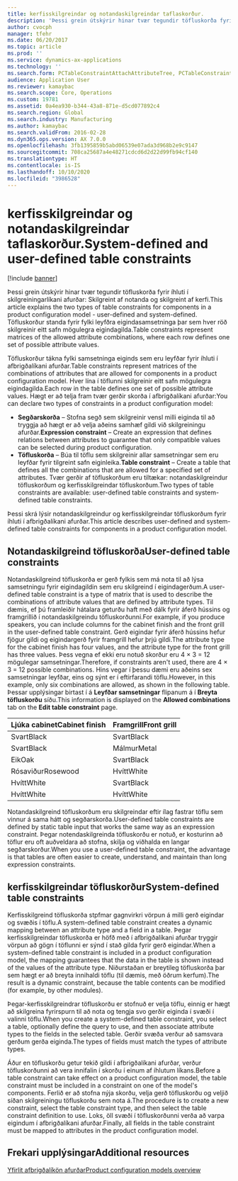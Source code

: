 ```yaml
---
title: kerfisskilgreindar og notandaskilgreindar taflaskorður.
description: 'Þessi grein útskýrir hinar tvær tegundir töfluskorða fyrir íhluti í skilgreiningarlíkani afurðar: Skilgreint af notanda og skilgreint af kerfi. Töfluskorður standa fyrir fylki leyfðra eigindasamsetninga þar sem hver röð skilgreinir eitt safn mögulegra eigindagilda.'
author: cvocph
manager: tfehr
ms.date: 06/20/2017
ms.topic: article
ms.prod: ''
ms.service: dynamics-ax-applications
ms.technology: ''
ms.search.form: PCTableConstraintAttachAttributeTree, PCTableConstraintColumnSystem, PCTableConstraintContentUserDef, PCTableConstraintDefinition, PCTableConstraintWizard
audience: Application User
ms.reviewer: kamaybac
ms.search.scope: Core, Operations
ms.custom: 19781
ms.assetid: 0a4ea930-b344-43a8-871e-d5cd077892c4
ms.search.region: Global
ms.search.industry: Manufacturing
ms.author: kamaybac
ms.search.validFrom: 2016-02-28
ms.dyn365.ops.version: AX 7.0.0
ms.openlocfilehash: 3fb1395859b5abd06539e07ada3d968b2e9c9147
ms.sourcegitcommit: 708ca25687a4e48271cdcd6d2d22d99fb94cf140
ms.translationtype: HT
ms.contentlocale: is-IS
ms.lasthandoff: 10/10/2020
ms.locfileid: "3986528"
---
```

# <a name="system-defined-and-user-defined-table-constraints"></a><span data-ttu-id="d50c6-104">kerfisskilgreindar og notandaskilgreindar taflaskorður.</span><span class="sxs-lookup"><span data-stu-id="d50c6-104">System-defined and user-defined table constraints</span></span>

[!include [banner](../includes/banner.md)]

<span data-ttu-id="d50c6-105">Þessi grein útskýrir hinar tvær tegundir töfluskorða fyrir íhluti í skilgreiningarlíkani afurðar: Skilgreint af notanda og skilgreint af kerfi.</span><span class="sxs-lookup"><span data-stu-id="d50c6-105">This article explains the two types of table constraints for components in a product configuration model -  user-defined and system-defined.</span></span> <span data-ttu-id="d50c6-106">Töfluskorður standa fyrir fylki leyfðra eigindasamsetninga þar sem hver röð skilgreinir eitt safn mögulegra eigindagilda.</span><span class="sxs-lookup"><span data-stu-id="d50c6-106">Table constraints represent matrices of the allowed attribute combinations, where each row defines one set of possible attribute values.</span></span>

<span data-ttu-id="d50c6-107">Töfluskorður tákna fylki samsetninga eiginds sem  eru leyfðar fyrir íhluti í afbrigðalíkani afurðar.</span><span class="sxs-lookup"><span data-stu-id="d50c6-107">Table constraints represent matrices of the combinations of attributes that are allowed for components in a product configuration model.</span></span> <span data-ttu-id="d50c6-108">Hver lína í töflunni skilgreinir eitt safn mögulegra eigindagilda.</span><span class="sxs-lookup"><span data-stu-id="d50c6-108">Each row in the table defines one set of possible attribute values.</span></span> <span data-ttu-id="d50c6-109">Hægt er að telja fram tvær gerðir skorða í afbrigðalíkani afurðar:</span><span class="sxs-lookup"><span data-stu-id="d50c6-109">You can declare two types of constraints in a product configuration model:</span></span>

-   <span data-ttu-id="d50c6-110">**Segðarskorða** – Stofna segð sem skilgreinir vensl milli eiginda til að tryggja að hægt er að velja aðeins samhæf gildi við skilgreiningu afurðar.</span><span class="sxs-lookup"><span data-stu-id="d50c6-110">**Expression constraint** – Create an expression that defines relations between attributes to guarantee that only compatible values can be selected during product configuration.</span></span>
-   <span data-ttu-id="d50c6-111">**Töfluskorða** – Búa til töflu sem skilgreinir allar samsetningar sem eru leyfðar fyrir tilgreint safn eiginleika.</span><span class="sxs-lookup"><span data-stu-id="d50c6-111">**Table constraint** – Create a table that defines all the combinations that are allowed for a specified set of attributes.</span></span> <span data-ttu-id="d50c6-112">Tvær gerðir af töfluskorðum eru tiltækar: notandaskilgreindur töfluskorðum og kerfisskilgreindar töfluskorðum.</span><span class="sxs-lookup"><span data-stu-id="d50c6-112">Two types of table constraints are available: user-defined table constraints and system-defined table constraints.</span></span>

<span data-ttu-id="d50c6-113">Þessi skrá lýsir notandaskilgreindur og kerfisskilgreindar töfluskorðum fyrir íhluti í afbrigðalíkani afurðar.</span><span class="sxs-lookup"><span data-stu-id="d50c6-113">This article describes user-defined and system-defined table constraints for components in a product configuration model.</span></span>

## <a name="user-defined-table-constraints"></a><span data-ttu-id="d50c6-114">Notandaskilgreind töfluskorða</span><span class="sxs-lookup"><span data-stu-id="d50c6-114">User-defined table constraints</span></span>
<span data-ttu-id="d50c6-115">Notandaskilgreind töfluskorða er gerð fylkis sem má nota til að lýsa samsetningu fyrir eigindagildin sem eru skilgreind í eigindagerðum.</span><span class="sxs-lookup"><span data-stu-id="d50c6-115">A user-defined table constraint is a type of matrix that is used to describe the combinations of attribute values that are defined by attribute types.</span></span> <span data-ttu-id="d50c6-116">Til dæmis, ef þú framleiðir hátalara geturðu haft með dálk fyrir áferð hússins og framgrillið í notandaskilgreindu töfluskorðunni.</span><span class="sxs-lookup"><span data-stu-id="d50c6-116">For example, if you produce speakers, you can include columns for the cabinet finish and the front grill in the user-defined table constraint.</span></span> <span data-ttu-id="d50c6-117">Gerð eigindar fyrir áferð hússins hefur fjögur gildi og eigindargerð fyrir framgrill hefur þrjú gildi.</span><span class="sxs-lookup"><span data-stu-id="d50c6-117">The attribute type for the cabinet finish has four values, and the attribute type for the front grill has three values.</span></span> <span data-ttu-id="d50c6-118">Þess vegna ef ekki eru notuð skorður eru 4 × 3 = 12 mögulegar samsetningar.</span><span class="sxs-lookup"><span data-stu-id="d50c6-118">Therefore, if constraints aren't used, there are 4 × 3 = 12 possible combinations.</span></span> <span data-ttu-id="d50c6-119">Hins vegar í þessu dæmi eru aðeins sex samsetningar leyfðar, eins og sýnt er í eftirfarandi töflu.</span><span class="sxs-lookup"><span data-stu-id="d50c6-119">However, in this example, only six combinations are allowed, as shown in the following table.</span></span> <span data-ttu-id="d50c6-120">Þessar upplýsingar birtast í á **Leyfðar samsetningar** flipanum á í **Breyta töfluskorðu** síðu.</span><span class="sxs-lookup"><span data-stu-id="d50c6-120">This information is displayed on the **Allowed combinations** tab on the **Edit table constraint** page.</span></span>

| <span data-ttu-id="d50c6-121">Ljúka cabinet</span><span class="sxs-lookup"><span data-stu-id="d50c6-121">Cabinet finish</span></span> | <span data-ttu-id="d50c6-122">Framgrill</span><span class="sxs-lookup"><span data-stu-id="d50c6-122">Front grill</span></span> |
|----------------|-------------|
| <span data-ttu-id="d50c6-123">Svart</span><span class="sxs-lookup"><span data-stu-id="d50c6-123">Black</span></span>          | <span data-ttu-id="d50c6-124">Svart</span><span class="sxs-lookup"><span data-stu-id="d50c6-124">Black</span></span>       |
| <span data-ttu-id="d50c6-125">Svart</span><span class="sxs-lookup"><span data-stu-id="d50c6-125">Black</span></span>          | <span data-ttu-id="d50c6-126">Málmur</span><span class="sxs-lookup"><span data-stu-id="d50c6-126">Metal</span></span>       |
| <span data-ttu-id="d50c6-127">Eik</span><span class="sxs-lookup"><span data-stu-id="d50c6-127">Oak</span></span>            | <span data-ttu-id="d50c6-128">Svart</span><span class="sxs-lookup"><span data-stu-id="d50c6-128">Black</span></span>       |
| <span data-ttu-id="d50c6-129">Rósaviður</span><span class="sxs-lookup"><span data-stu-id="d50c6-129">Rosewood</span></span>       | <span data-ttu-id="d50c6-130">Hvítt</span><span class="sxs-lookup"><span data-stu-id="d50c6-130">White</span></span>       |
| <span data-ttu-id="d50c6-131">Hvítt</span><span class="sxs-lookup"><span data-stu-id="d50c6-131">White</span></span>          | <span data-ttu-id="d50c6-132">Svart</span><span class="sxs-lookup"><span data-stu-id="d50c6-132">Black</span></span>       |
| <span data-ttu-id="d50c6-133">Hvítt</span><span class="sxs-lookup"><span data-stu-id="d50c6-133">White</span></span>          | <span data-ttu-id="d50c6-134">Hvítt</span><span class="sxs-lookup"><span data-stu-id="d50c6-134">White</span></span>       |

<span data-ttu-id="d50c6-135">Notandaskilgreind töfluskorðum eru skilgreindar eftir ílag fastrar töflu sem vinnur á sama hátt og segðarskorða.</span><span class="sxs-lookup"><span data-stu-id="d50c6-135">User-defined table constraints are defined by static table input that works the same way as an expression constraint.</span></span> <span data-ttu-id="d50c6-136">Þegar notendaskilgreinda töfluskorðu er notuð, er kosturinn að töflur eru oft auðveldara að stofna, skilja og viðhalda en langar segðarskorður.</span><span class="sxs-lookup"><span data-stu-id="d50c6-136">When you use a user-defined table constraint, the advantage is that tables are often easier to create, understand, and maintain than long expression constraints.</span></span>

## <a name="system-defined-table-constraints"></a><span data-ttu-id="d50c6-137">kerfisskilgreindar töfluskorður</span><span class="sxs-lookup"><span data-stu-id="d50c6-137">System-defined table constraints</span></span>
<span data-ttu-id="d50c6-138">Kerfisskilgreind töfluskorða stpfmar gagnvirkri vörpun á milli gerð eigindar og svæðis í töflu.</span><span class="sxs-lookup"><span data-stu-id="d50c6-138">A system-defined table constraint creates a dynamic mapping between an attribute type and a field in a table.</span></span> <span data-ttu-id="d50c6-139">Þegar kerfisskilgreindar töfluskorða er höfð með í afbrigðalíkani afurðar tryggir vörpun að gögn í töflunni er sýnd í stað gilda fyrir gerð eigindar.</span><span class="sxs-lookup"><span data-stu-id="d50c6-139">When a system-defined table constraint is included in a product configuration model, the mapping guarantees that the data in the table is shown instead of the values of the attribute type.</span></span> <span data-ttu-id="d50c6-140">Niðurstaðan er breytileg töfluskorða þar sem hægt er að breyta innihaldi töflu (til dæmis, með öðrum kerfum).</span><span class="sxs-lookup"><span data-stu-id="d50c6-140">The result is a dynamic constraint, because the table contents can be modified (for example, by other modules).</span></span>  

<span data-ttu-id="d50c6-141">Þegar-kerfisskilgreindrar töfluskorðu er stofnuð er velja töflu, einnig er hægt að skilgreina fyrirspurn til að nota og tengja svo gerðir eiginda í svæði í valinni töflu.</span><span class="sxs-lookup"><span data-stu-id="d50c6-141">When you create a system-defined table constraint, you select a table, optionally define the query to use, and then associate attribute types to the fields in the selected table.</span></span> <span data-ttu-id="d50c6-142">Gerðir svæða verður að samsvara gerðum gerða eiginda.</span><span class="sxs-lookup"><span data-stu-id="d50c6-142">The types of fields must match the types of attribute types.</span></span>  

<span data-ttu-id="d50c6-143">Áður en töfluskorðu getur tekið gildi í afbrigðalíkani afurðar, verður töfluskorðunni að vera innifalin í skorðu í einum af íhlutum líkans.</span><span class="sxs-lookup"><span data-stu-id="d50c6-143">Before a table constraint can take effect on a product configuration model, the table constraint must be included in a constraint on one of the model's components.</span></span> <span data-ttu-id="d50c6-144">Ferlið er að stofna nýja skorðu, velja gerð töfluskorðu og veljið síðan skilgreiningu töfluskorðu sem nota á.</span><span class="sxs-lookup"><span data-stu-id="d50c6-144">The procedure is to create a new constraint, select the table constraint type, and then select the table constraint definition to use.</span></span> <span data-ttu-id="d50c6-145">Loks, öll svæði í töfluskorðunni verða að varpa eigindum í afbrigðalíkani afurðar.</span><span class="sxs-lookup"><span data-stu-id="d50c6-145">Finally, all fields in the table constraint must be mapped to attributes in the product configuration model.</span></span>

<a name="additional-resources"></a><span data-ttu-id="d50c6-146">Frekari upplýsingar</span><span class="sxs-lookup"><span data-stu-id="d50c6-146">Additional resources</span></span>
--------

[<span data-ttu-id="d50c6-147">Yfirlit afbrigðalíkön afurðar</span><span class="sxs-lookup"><span data-stu-id="d50c6-147">Product configuration models overview</span></span>](product-configuration-models.md)



